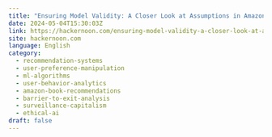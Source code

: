 ```yaml
---
title: "Ensuring Model Validity: A Closer Look at Assumptions in Amazon's Barrier-to-Exit Analysis"
date: 2024-05-04T15:30:03Z
link: https://hackernoon.com/ensuring-model-validity-a-closer-look-at-assumptions-in-amazons-barrier-to-exit-analysis?source=rss&utm_medium=RSS&utm_source=news.12bit.vn
site: hackernoon.com
language: English
category:
  - recommendation-systems
  - user-preference-manipulation
  - ml-algorithms
  - user-behavior-analytics
  - amazon-book-recommendations
  - barrier-to-exit-analysis
  - surveillance-capitalism
  - ethical-ai
draft: false
---
```

